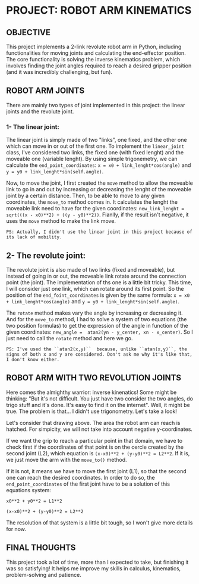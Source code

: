 # PROJECT: ROBOT ARM KINEMATICS


## OBJECTIVE
This project implements a 2-link revolute robot arm in Python, including functionalities for moving joints and calculating the end-effector position. The core functionality is solving the inverse kinematics problem, which involves finding the joint angles required to reach a desired gripper position (and it was incredibly challenging, but fun).

## ROBOT ARM JOINTS
There are mainly two types of joint implemented in this project: the linear joints and the revolute joint.

### 1- The linear joint:
The linear joint is simply made of two "links", one fixed, and the other one which can move in or out of the first one. To implement the ``linear_joint`` class, I've considered two links, the fixed one (with fixed lenght) and the moveable one (variable lenght). By using simple trigonemetry, we can calculate the ``end_point_coordinates``:  ``x = x0 + link_lenght*cos(angle)`` and ``y = y0 + link_lenght*sin(self.angle)``.

Now, to move the joint, I first created the ``move`` method to allow the moveable link to go in and out by increasing or decreasing the lenght of the moveable joint by a certain distance. Then, to be able to move to any given coordinates, the ``move_to`` method comes in. It calculates the lenght the moveable link need to have for the given coordinates: ``new_link_lenght = sqrt(((x - x0)**2) + ((y - y0)**2))``. Fianlly, if the result isn't negative, it uses the ``move`` method to make the link move.

    PS: Actually, I didn't use the linear joint in this project because of its lack of mobility.

## 2- The revolute joint:
The revolute joint is also made of two links (fixed and moveable), but instead of going in or out, the moveable link rotate around the connection point (the joint). The implementation of ths one is a little bit tricky. This time, I will consider just one link, which can rotate around its first point. So the position of the ``end_foint_coordinates`` is given by the same formula: ``x = x0 + link_lenght*cos(angle)`` and ``y = y0 + link_lenght*sin(self.angle)``.

The ``rotate`` method makes vary the angle by increasing or decreasing it. And for the ``move_to`` method, I had to solve a system of two equations (the two position formulas) to get the expression of the angle in function of the given coordinates: ``new_angle =  atan2(yn - y_center, xn - x_center)``. So I just need to call the ``rotate`` method and here we go.

    PS: I've used the ``atan2(x,y)``  because, unlike ``atan(x,y)``, the signs of both x and y are considered. Don't ask me why it's like that, I don't know either.


## ROBOT ARM WITH TWO REVOLUTION JOINTS
Here comes the almighthy warrior: inverse kinenatics! Some might be thinking: "But it's not difficult. You just have two consider the two angles, do trigo stuff and it's done. It's easy to find it on the internet". Well, it might be true. The problem is that... I didn't use trigonometry. Let's take a look!


Let's consider that drawing above. The area the robot arm can reach is hatched. For simpicity, we will not take into account negative y-coordinates.

If we want the grip to reach a particular point in that domain, we have to check first if the coordinates of that point is on the cercle created by the second joint (L2), which equation is ``(x-x0)**2 + (y-y0)**2 = L2**2``. If it is, we just move the arm with the ``move_to()`` method.

If it is not, it means we have to move the first joint (L1), so that the second one can reach the desired coordinates. In order to do so, the ``end_point_coordinates`` of the first joint have to be a solution of this equations system:

    x0**2 + y0**2 = L1**2

    (x-x0)**2 + (y-y0)**2 = L2**2

The resolution of that system is a little bit tough, so I won't give more details for now.



## FINAL THOUGHTS

This project took a lot of time, more than I expected to take, but finishing it was so satisfying! It helps me improve my skills in calculus, kinematics, problem-solving and patience. 